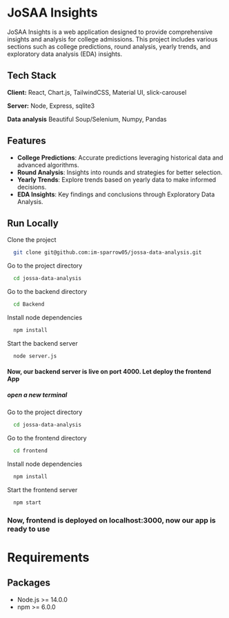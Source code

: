 # JoSAA Insights

JoSAA Insights is a web application designed to provide comprehensive insights and analysis for college admissions. This project includes various sections such as college predictions, round analysis, yearly trends, and exploratory data analysis (EDA) insights.
## Tech Stack

**Client:** React, Chart.js, TailwindCSS, Material UI, slick-carousel

**Server:** Node, Express, sqlite3

**Data analysis** Beautiful Soup/Selenium, Numpy, Pandas
## Features

- **College Predictions**: Accurate predictions leveraging historical data and advanced algorithms.
- **Round Analysis**: Insights into rounds and strategies for better selection.
- **Yearly Trends**: Explore trends based on yearly data to make informed decisions.
- **EDA Insights**: Key findings and conclusions through Exploratory Data Analysis.

## Run Locally

Clone the project

```bash
  git clone git@github.com:im-sparrow05/jossa-data-analysis.git
```

Go to the project directory

```bash
  cd jossa-data-analysis
```

Go to the backend directory

```bash
  cd Backend
```

Install node dependencies

```bash
  npm install
```

Start the backend server

```bash
  node server.js
```

#### Now, our backend server is live on port 4000. Let deploy the frontend App

##### open a new terminal

Go to the project directory

```bash
  cd jossa-data-analysis
```

Go to the frontend directory

```bash
  cd frontend
```

Install node dependencies

```bash
  npm install
```

Start the frontend server

```bash
  npm start
```

### Now, frontend is deployed on localhost:3000, now our app is ready to use








# Requirements

## Packages

- Node.js >= 14.0.0
- npm >= 6.0.0

